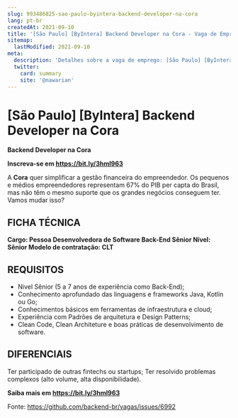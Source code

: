 ```yaml
---
slug: 993486825-sao-paulo-byintera-backend-developer-na-cora
lang: pt-br
createdAt: 2021-09-10
title: '[São Paulo] [ByIntera] Backend Developer na Cora - Vaga de Emprego'
sitemap:
  lastModified: 2021-09-10
meta:
  description: 'Detalhes sobre a vaga de emprego: [São Paulo] [ByIntera] Backend Developer na Cora'
  twitter:
    card: summary
    site: '@nawarian'
---
```


# [São Paulo] [ByIntera] Backend Developer na Cora

**Backend Developer na Cora**

**Inscreva-se em https://bit.ly/3hml963**

A **Cora** quer simplificar a gestão financeira do empreendedor. Os pequenos e médios empreendedores representam 67% do PIB per capta do Brasil, mas não têm o mesmo suporte que os grandes negócios conseguem ter. Vamos mudar isso?


## FICHA TÉCNICA

**Cargo: Pessoa Desenvolvedora de Software Back-End Sênior
Nível: Sênior
Modelo de contratação: CLT**

## REQUISITOS

- Nivel Sênior (5 a 7 anos de experiência como Back-End);
- Conhecimento aprofundado das linguagens e frameworks Java, Kotlin ou Go;
- Conhecimentos básicos em ferramentas de infraestrutura e cloud;
- Experiência com Padrões de arquitetura e Design Patterns;
- Clean Code, Clean Architeture e boas práticas de desenvolvimento de software.

## DIFERENCIAIS

Ter participado de outras fintechs ou startups;
Ter resolvido problemas complexos (alto volume, alta disponibilidade).

**Saiba mais em https://bit.ly/3hml963**

Fonte: https://github.com/backend-br/vagas/issues/6992
